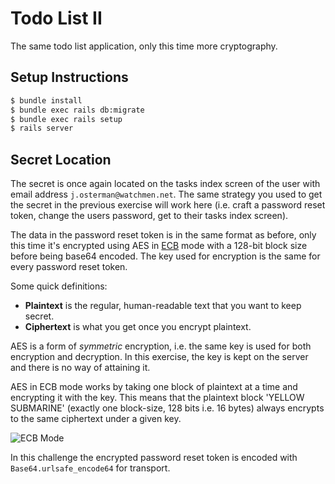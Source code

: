 # Todo List II

The same todo list application, only this time more cryptography.

## Setup Instructions

~~~bash
$ bundle install
$ bundle exec rails db:migrate
$ bundle exec rails setup
$ rails server
~~~

## Secret Location

The secret is once again located on the tasks index screen of the user with
email address `j.osterman@watchmen.net`. The same strategy you used to get the
secret in the previous exercise will work here (i.e. craft a password reset
token, change the users password, get to their tasks index screen).

The data in the password reset token is in the same format as before, only this
time it's encrypted using AES in [ECB][ecb] mode with a 128-bit block size
before being base64 encoded. The key used for encryption is the same for every
password reset token.

[ecb]: https://en.wikipedia.org/wiki/Block_cipher_mode_of_operation#Electronic_codebook_.28ECB.29

Some quick definitions:

* **Plaintext** is the regular, human-readable text that you want to keep secret.
* **Ciphertext** is what you get once you encrypt plaintext.

AES is a form of *symmetric* encryption, i.e. the same key is used for both
encryption and decryption. In this exercise, the key is kept on the server and
there is no way of attaining it.

AES in ECB mode works by taking one block of plaintext at a time and encrypting
it with the key. This means that the plaintext block 'YELLOW SUBMARINE' (exactly
one block-size, 128 bits i.e. 16 bytes) always encrypts to the same ciphertext
under a given key.

![ECB Mode](https://upload.wikimedia.org/wikipedia/commons/thumb/d/d6/ECB_encryption.svg/1000px-ECB_encryption.svg.png)

In this challenge the encrypted password reset token is encoded with
`Base64.urlsafe_encode64` for transport.
